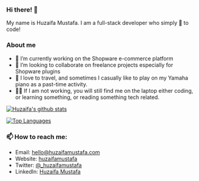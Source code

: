 ### Hi there! 👋

My name is Huzaifa Mustafa. I am a full-stack developer who simply :blue_heart: to code!

### About me 

- 🔭 I’m currently working on the Shopware e-commerce platform
- :briefcase: I’m looking to collaborate on freelance projects especially for Shopware plugins
- :musical_keyboard: I love to travel, and sometimes I casually like to play on my Yamaha piano as a past-time activity. 
- :man_technologist: If I am not working, you will still find me on the laptop either coding, or learning something, or reading something tech related. 

[![Huzaifa's github stats](https://github-readme-stats.vercel.app/api?username=zaifastafa)](https://github.com/zaifastafa/github-readme-stats)

[![Top Languages](https://github-readme-stats.vercel.app/api/top-langs/?username=zaifastafa)](https://github.com/zaifastafa/github-readme-stats)

### 📫 How to reach me:

- Email: hello@huzaifamustafa.com
- Website: [huzaifamustafa](https://huzaifamustafa.com)
- Twitter: [@_huzaifamustafa](https://twitter.com/_huzaifamustafa)
- LinkedIn: [Huzaifa Mustafa](https://www.linkedin.com/in/zaifastafa/)
